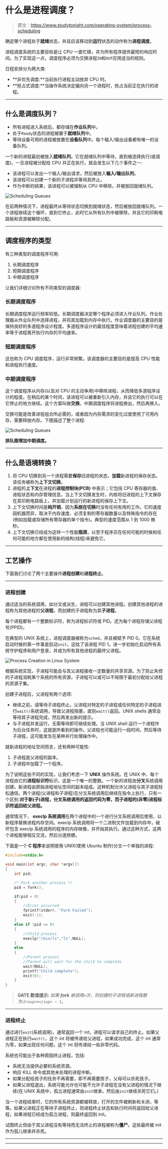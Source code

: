 # 什么是进程调度？

> 原文：<https://www.studytonight.com/operating-system/process-scheduling>

确定哪个进程处于**就绪**状态，并且应该移动到**运行**状态的动作称为**进程调度**。

进程调度系统的主要目标是让 CPU 一直忙碌，并为所有程序提供最短的响应时间。为了实现这一点，调度程序必须为交换进程`IN`和`OUT`应用适当的规则。

日程安排分为两大类:

*   **非优先调度:**当前执行进程主动放弃 CPU 时。
*   **抢占式调度:**当操作系统决定偏向另一个进程时，抢占当前正在执行的进程。

* * *

## 什么是调度队列？

*   所有进程进入系统后，都存储在**作业队列**中。
*   处于`Ready`状态的进程被置于**就绪队列**中。
*   等待设备可用的进程被放置在**设备队列**中。每个输入/输出设备都有唯一的设备队列。

一个新的进程最初被放入**就绪队列**。它在就绪队列中等待，直到被选择执行(或调度)。一旦进程被分配给 CPU 并正在执行，就会发生以下几个事件之一:

*   该进程可以发出一个输入/输出请求，然后被放入**输入/输出队列**。
*   该进程可以创建一个新的子进程并等待其终止。
*   作为中断的结果，该进程可以被强制从 CPU 中移除，并被放回就绪队列。

![Scheduling Queues](img/ae3fba3591f534c391c46b9fb0b2aa6f.png)

在前两种情况下，进程最终从等待状态切换到就绪状态，然后被放回就绪队列。一个进程继续这个循环，直到它终止，此时它从所有队列中被移除，并且它的印刷电路板和资源被解除分配。

* * *

## 调度程序的类型

有三种类型的调度程序可用:

1.  长期调度程序
2.  短期调度程序
3.  中期调度程序

让我们详细讨论所有不同类型的调度器:

### 长期调度程序

长期调度程序运行频率较低。长期调度器决定哪个程序必须进入作业队列。作业处理器从作业队列中选择进程，并将其加载到内存中执行。作业调度器的主要目的是保持良好的多道程序设计程度。多道程序设计的最佳程度意味着进程创建的平均速率等于进程离开执行内存的平均速率。

### 短期调度程序

这也称为 CPU 调度程序，运行非常频繁。该调度器的主要目的是提高 CPU 性能和进程执行速度。

### 中期调度程序

这个调度程序从内存(以及对 CPU 的主动争用)中移除进程，从而降低多道程序设计的程度。在稍后的某个时间，该进程可以被重新引入内存，并且它的执行可以在它停止的地方继续。这个方案叫做**交换**。中期调度程序将进程换出，然后再换入。

交换可能是改善进程组合所必需的，或者因为内存需求的变化过度使用了可用内存，需要释放内存。下图描述了整个进程:

![Scheduling Queues](img/ada70c5950af904d97b75795a9e181e3.png)

**排队图增加中期调度。**

* * *

## 什么是语境转换？

1.  将 CPU 切换到另一个进程需要**保存**旧进程的状态，**加载**新进程的保存状态。该任务被称为**上下文切换**。
2.  进程的**上下文**在进程的**进程控制块(PCB)** 中表示；它包括 CPU 寄存器的值、进程状态和内存管理信息。当上下文切换发生时，内核将旧进程的上下文保存在其印刷电路板上，并加载计划运行的新进程的保存上下文。
3.  上下文切换时间是**纯开销**，因为**系统在切换**时没有任何有用的工作。它的速度因机器而异，取决于内存速度、必须复制的寄存器数量以及特殊指令的存在(例如加载或存储所有寄存器的单个指令)。典型的速度范围从 1 到 1000 微秒。
4.  上下文切换已经成为这样一个性能**瓶颈**，以至于程序员在任何可能的时候和任何可能的地方都在使用新的结构(线程)来避免它。

* * *

## 工艺操作

下面我们讨论了两个主要操作**进程创建**和**进程终止**。

* * *

### 进程创建

通过适当的系统调用，如分叉或派生，进程可以创建其他进程。创建其他进程的进程称为其他进程的**父进程**，而创建的子进程称为其**子进程**。

每个进程都有一个整数标识符，称为进程标识符或 PID。还为每个进程存储父进程号(PPID)。

在典型的 UNIX 系统上，进程调度器被称为`sched`，并且被赋予 PID 0。它在系统启动时做的第一件事是启动`init`，这给了该进程 PID 1。进一步初始化启动所有系统守护程序和用户登录，并成为所有其他进程的最终父进程。

![Process Creation in Linux System](img/deadf6650a627ea0bc2aaad7044f1564.png)

根据系统实现，子进程可能会与其父进程接收一定数量的共享资源。为了防止失控的子进程消耗某个系统的所有资源，子进程可以或可以不局限于最初分配给父进程的资源子集。

创建子进程后，父进程有两个选项:

*   继续之前，请等待子进程终止。父进程对特定的子进程或任何特定的子进程进行`wait()`系统调用，导致父进程阻塞，直到`wait()`返回。UNIX shells 通常会等待其子进程完成，然后再发出新的提示。
*   与子进程并发运行，无需等待即可继续处理。当 UNIX shell 运行一个进程作为后台任务时，这就是所看到的操作。父进程也可能运行一段时间，然后等待子进程，这可能发生在某种并行处理操作中。

就新进程的地址空间而言，还有两种可能性:

1.  子进程是父进程的副本。
2.  子进程中加载了一个程序。

为了说明这些不同的实现，让我们考虑一下 **UNIX** 操作系统。在 UNIX 中，每个进程由它的**进程标识符**标识，这是一个唯一的整数。一个新的进程由**分叉**系统调用创建。新进程由原始进程地址空间的副本组成。这种机制允许父进程与其子进程轻松通信。两个进程(父进程和子进程)在分叉系统调用后继续在指令上执行，只有一个区别:**对于新(子)进程，分叉系统调用的返回代码为零，而子进程的(非零)进程标识符返回给父进程。**

通常情况下， **execlp 系统调用**在两个进程中的一个进行分叉系统调用后使用，以新程序替换进程内存空间。execlp 系统调用将一个二进制文件加载到内存中，破坏包含 execlp 系统调用的程序的内存映像，并开始其执行。通过这种方式，这两个进程能够相互交流，然后分道扬镳。

下面是一个 **C 程序**来说明使用 UNIX(使用 Ubuntu 制作)分叉一个单独的进程:

```c
#include<stdio.h>

void main(int argc, char *argv[])
{
    int pid;

    /* Fork another process */
    pid = fork();

    if(pid < 0)
    {
        //Error occurred
        fprintf(stderr, "Fork Failed");
        exit(-1);
    }
    else if (pid == 0)
    {
        //Child process
        execlp("/bin/ls","ls",NULL);
    }
    else
    {
        //Parent process
        //Parent will wait for the child to complete
        wait(NULL);
        printf("Child complete");
        exit(0);
    }
}
```

> **GATE 数值提示:** *如果 **fork** 被调用`n`次，则创建的子进程或新进程数为:`2<sup>n</sup> – 1`。*

* * *

### 进程终止

通过进行`exit`(系统调用)，通常返回一个 int，进程可以请求自己的终止。如果父进程正在执行`wait()`，这个 int 将被传递给父进程，如果成功完成，这个 int 通常为零，如果出现任何问题，这个 int 将传递给一些非零代码。

系统也可能出于各种原因终止进程，包括:

*   系统无法提供必要的系统资源。
*   响应 KILL 命令或其他未处理的进程中断。
*   如果分配给孩子的任务不再需要，即不再需要孩子，父母可以杀死孩子。
*   如果父进程退出，系统可能允许也可能不允许子进程在没有父进程的情况下继续(在 UNIX 系统中，孤立进程通常由`init`继承，然后由`init`继续杀死它们。)

当一个进程结束时，它的所有系统资源都被释放，打开的文件被刷新和关闭，等等。如果父进程正在等待子进程终止，则进程终止状态和执行时间将返回给父进程，如果进程已经成为孤立进程，则最终返回到 init。

试图终止但由于其父进程没有等待而无法终止的进程被称为**僵尸**。这些最终被 init 作为孤儿继承并杀死。

* * *

* * *